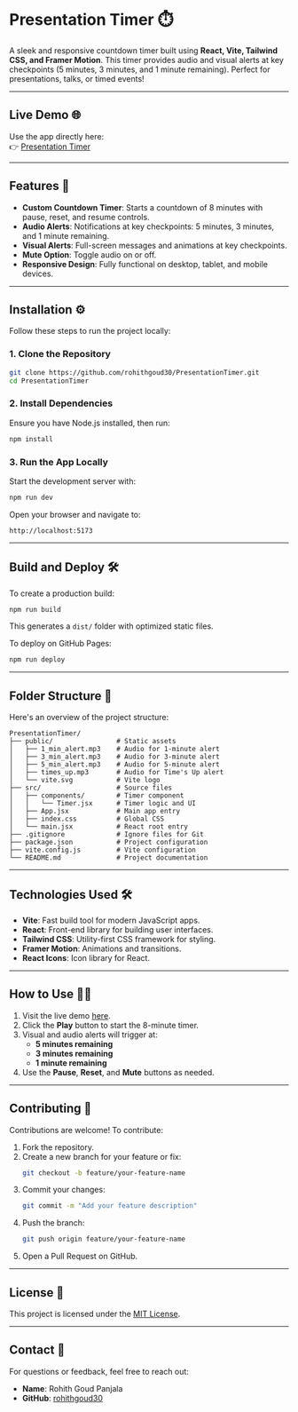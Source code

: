 # Presentation Timer ⏱️

A sleek and responsive countdown timer built using **React, Vite, Tailwind CSS, and Framer Motion**. This timer provides audio and visual alerts at key checkpoints (5 minutes, 3 minutes, and 1 minute remaining). Perfect for presentations, talks, or timed events!

---

## **Live Demo 🌐**

Use the app directly here:  
👉 [Presentation Timer](https://rohithgoud30.github.io/PresentationTimer)

---

## **Features 🚀**

- **Custom Countdown Timer**: Starts a countdown of 8 minutes with pause, reset, and resume controls.
- **Audio Alerts**: Notifications at key checkpoints: 5 minutes, 3 minutes, and 1 minute remaining.
- **Visual Alerts**: Full-screen messages and animations at key checkpoints.
- **Mute Option**: Toggle audio on or off.
- **Responsive Design**: Fully functional on desktop, tablet, and mobile devices.

---

## **Installation ⚙️**

Follow these steps to run the project locally:

### 1. **Clone the Repository**

```bash
git clone https://github.com/rohithgoud30/PresentationTimer.git
cd PresentationTimer
```

### 2. **Install Dependencies**

Ensure you have Node.js installed, then run:

```bash
npm install
```

### 3. **Run the App Locally**

Start the development server with:

```bash
npm run dev
```

Open your browser and navigate to:

```
http://localhost:5173
```

---

## **Build and Deploy 🛠️**

To create a production build:

```bash
npm run build
```

This generates a `dist/` folder with optimized static files.

To deploy on GitHub Pages:

```bash
npm run deploy
```

---

## **Folder Structure 📁**

Here's an overview of the project structure:

```plaintext
PresentationTimer/
├── public/                # Static assets
│   ├── 1_min_alert.mp3    # Audio for 1-minute alert
│   ├── 3_min_alert.mp3    # Audio for 3-minute alert
│   ├── 5_min_alert.mp3    # Audio for 5-minute alert
│   ├── times_up.mp3       # Audio for Time's Up alert
│   └── vite.svg           # Vite logo
├── src/                   # Source files
│   ├── components/        # Timer component
│   │   └── Timer.jsx      # Timer logic and UI
│   ├── App.jsx            # Main app entry
│   ├── index.css          # Global CSS
│   └── main.jsx           # React root entry
├── .gitignore             # Ignore files for Git
├── package.json           # Project configuration
├── vite.config.js         # Vite configuration
└── README.md              # Project documentation
```

---

## **Technologies Used 🛠️**

- **Vite**: Fast build tool for modern JavaScript apps.
- **React**: Front-end library for building user interfaces.
- **Tailwind CSS**: Utility-first CSS framework for styling.
- **Framer Motion**: Animations and transitions.
- **React Icons**: Icon library for React.

---

## **How to Use 🧑‍💻**

1. Visit the live demo [here](https://rohithgoud30.github.io/PresentationTimer).
2. Click the **Play** button to start the 8-minute timer.
3. Visual and audio alerts will trigger at:
   - **5 minutes remaining**
   - **3 minutes remaining**
   - **1 minute remaining**
4. Use the **Pause**, **Reset**, and **Mute** buttons as needed.

---

## **Contributing 🤝**

Contributions are welcome! To contribute:

1. Fork the repository.
2. Create a new branch for your feature or fix:
   ```bash
   git checkout -b feature/your-feature-name
   ```
3. Commit your changes:
   ```bash
   git commit -m "Add your feature description"
   ```
4. Push the branch:
   ```bash
   git push origin feature/your-feature-name
   ```
5. Open a Pull Request on GitHub.

---

## **License 📜**

This project is licensed under the [MIT License](LICENSE).

---

## **Contact 💬**

For questions or feedback, feel free to reach out:

- **Name**: Rohith Goud Panjala  
- **GitHub**: [rohithgoud30](https://github.com/rohithgoud30)
